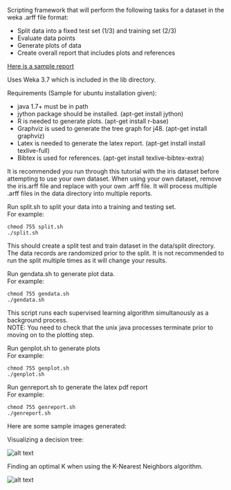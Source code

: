 
Scripting framework that will perform the following tasks for a dataset in the weka .arff file format:  
  * Split data into a fixed test set (1/3) and training set (2/3)
  * Evaluate data points
  * Generate plots of data
  * Create overall report that includes plots and references

[Here is a sample report](https://github.com/omscs-georgia-tech/cs7641-weka-jython/raw/master/sample/iris.pdf)

Uses Weka 3.7 which is included in the lib directory.   

Requirements (Sample for ubuntu installation given):  
  * java 1.7+ must be in path  
  * jython package should be installed.  (apt-get install jython)  
  * R is needed to generate plots.  (apt-get install r-base)  
  * Graphviz is used to generate the tree graph for j48.  (apt-get install graphviz)  
  * Latex is needed to generate the latex report. (apt-get install install texlive-full)   
  * Bibtex is used for references.  (apt-get install texlive-bibtex-extra)  

It is recommended you run through this tutorial with the iris dataset before attempting to use your own dataset.
When using your own dataset,  remove the iris.arff file and replace with your own .arff file.  It will process multiple .arff files in the data directory into multiple reports.

Run split.sh to split your data into a training and testing set.  
For example:  
```
chmod 755 split.sh  
./split.sh  
```

This should create a split test and train dataset in the data/split directory.  The data records are randomized prior to the split.  It is not recommended to run the split multiple times as it will change your results.

Run gendata.sh to generate plot data.  
For example:   
```
chmod 755 gendata.sh   
./gendata.sh   
```

This script runs each supervised learning algorithm simultanously as a background process.  
NOTE: You need to check that the unix java processes terminate prior to moving on to the 
plotting step.

Run genplot.sh to generate plots  
For example:  
```
chmod 755 genplot.sh  
./genplot.sh  
```

Run genreport.sh to generate the latex pdf report  
For example:  
```
chmod 755 genreport.sh  
./genreport.sh  
```

Here are some sample images generated:

Visualizing a decision tree:

![alt text](https://raw.githubusercontent.com/omscs-georgia-tech/cs7641-weka-jython/master/sample/j48_tree_tunable_iris2_0.25.png "Graphical Decision Tree")

Finding an optimal K when using the K-Nearest Neighbors algorithm.

![alt text](https://raw.githubusercontent.com/omscs-georgia-tech/cs7641-weka-jython/master/sample/k_nearest_neighbor_tunable_iris_rmse.png "Finding Optimal K")
